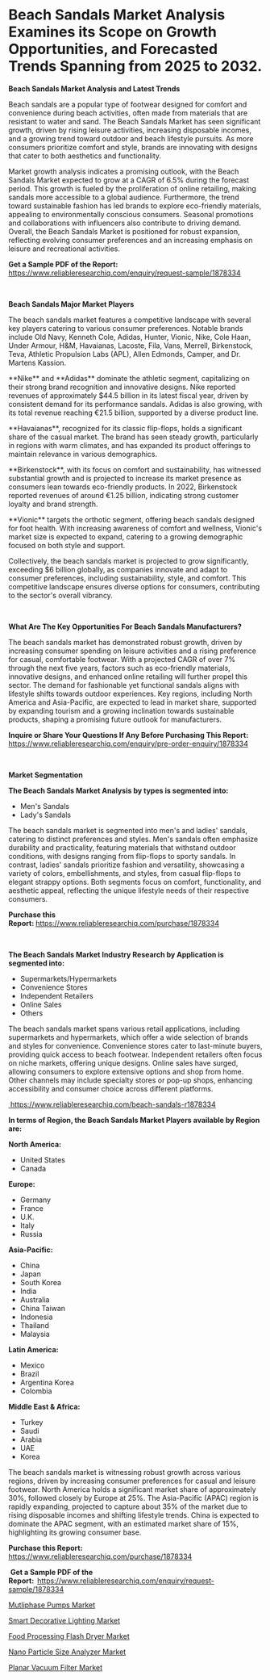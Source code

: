 <p><h1>Beach Sandals Market Analysis Examines its Scope on Growth Opportunities, and Forecasted Trends Spanning from 2025 to 2032.</h1></p><p><strong>Beach Sandals Market Analysis and Latest Trends</strong></p>
<p><p>Beach sandals are a popular type of footwear designed for comfort and convenience during beach activities, often made from materials that are resistant to water and sand. The Beach Sandals Market has seen significant growth, driven by rising leisure activities, increasing disposable incomes, and a growing trend toward outdoor and beach lifestyle pursuits. As more consumers prioritize comfort and style, brands are innovating with designs that cater to both aesthetics and functionality.</p><p>Market growth analysis indicates a promising outlook, with the Beach Sandals Market expected to grow at a CAGR of 6.5% during the forecast period. This growth is fueled by the proliferation of online retailing, making sandals more accessible to a global audience. Furthermore, the trend toward sustainable fashion has led brands to explore eco-friendly materials, appealing to environmentally conscious consumers. Seasonal promotions and collaborations with influencers also contribute to driving demand. Overall, the Beach Sandals Market is positioned for robust expansion, reflecting evolving consumer preferences and an increasing emphasis on leisure and recreational activities.</p></p>
<p><strong>Get a Sample PDF of the Report:&nbsp;</strong> <a href="https://www.reliableresearchiq.com/enquiry/request-sample/1878334?utm_campaign=1870&utm_medium=2&utm_source=Github&utm_content=ia&utm_term=28022025&utm_id=beach-sandals">https://www.reliableresearchiq.com/enquiry/request-sample/1878334</a></p>
<p>&nbsp;</p>
<p><strong>Beach Sandals Major Market Players</strong></p>
<p><p>The beach sandals market features a competitive landscape with several key players catering to various consumer preferences. Notable brands include Old Navy, Kenneth Cole, Adidas, Hunter, Vionic, Nike, Cole Haan, Under Armour, H&M, Havaianas, Lacoste, Fila, Vans, Merrell, Birkenstock, Teva, Athletic Propulsion Labs (APL), Allen Edmonds, Camper, and Dr. Martens Kassion.</p><p>**Nike** and **Adidas** dominate the athletic segment, capitalizing on their strong brand recognition and innovative designs. Nike reported revenues of approximately $44.5 billion in its latest fiscal year, driven by consistent demand for its performance sandals. Adidas is also growing, with its total revenue reaching €21.5 billion, supported by a diverse product line.</p><p>**Havaianas**, recognized for its classic flip-flops, holds a significant share of the casual market. The brand has seen steady growth, particularly in regions with warm climates, and has expanded its product offerings to maintain relevance in various demographics.</p><p>**Birkenstock**, with its focus on comfort and sustainability, has witnessed substantial growth and is projected to increase its market presence as consumers lean towards eco-friendly products. In 2022, Birkenstock reported revenues of around €1.25 billion, indicating strong customer loyalty and brand strength.</p><p>**Vionic** targets the orthotic segment, offering beach sandals designed for foot health. With increasing awareness of comfort and wellness, Vionic's market size is expected to expand, catering to a growing demographic focused on both style and support.</p><p>Collectively, the beach sandals market is projected to grow significantly, exceeding $6 billion globally, as companies innovate and adapt to consumer preferences, including sustainability, style, and comfort. This competitive landscape ensures diverse options for consumers, contributing to the sector's overall vibrancy.</p></p>
<p>&nbsp;</p>
<p><strong>What Are The Key Opportunities For Beach Sandals Manufacturers?</strong></p>
<p><p>The beach sandals market has demonstrated robust growth, driven by increasing consumer spending on leisure activities and a rising preference for casual, comfortable footwear. With a projected CAGR of over 7% through the next five years, factors such as eco-friendly materials, innovative designs, and enhanced online retailing will further propel this sector. The demand for fashionable yet functional sandals aligns with lifestyle shifts towards outdoor experiences. Key regions, including North America and Asia-Pacific, are expected to lead in market share, supported by expanding tourism and a growing inclination towards sustainable products, shaping a promising future outlook for manufacturers.</p></p>
<p><strong>Inquire or Share Your Questions If Any Before Purchasing This Report:</strong> <a href="https://www.reliableresearchiq.com/enquiry/pre-order-enquiry/1878334?utm_campaign=1870&utm_medium=2&utm_source=Github&utm_content=ia&utm_term=28022025&utm_id=beach-sandals">https://www.reliableresearchiq.com/enquiry/pre-order-enquiry/1878334</a></p>
<p>&nbsp;</p>
<p><strong>Market Segmentation</strong></p>
<p><strong>The Beach Sandals Market Analysis by types is segmented into:</strong></p>
<p><ul><li>Men's Sandals</li><li>Lady's Sandals</li></ul></p>
<p><p>The beach sandals market is segmented into men's and ladies' sandals, catering to distinct preferences and styles. Men's sandals often emphasize durability and practicality, featuring materials that withstand outdoor conditions, with designs ranging from flip-flops to sporty sandals. In contrast, ladies' sandals prioritize fashion and versatility, showcasing a variety of colors, embellishments, and styles, from casual flip-flops to elegant strappy options. Both segments focus on comfort, functionality, and aesthetic appeal, reflecting the unique lifestyle needs of their respective consumers.</p></p>
<p><strong>Purchase this Report:&nbsp;</strong><a href="https://www.reliableresearchiq.com/purchase/1878334?utm_campaign=1870&utm_medium=2&utm_source=Github&utm_content=ia&utm_term=28022025&utm_id=beach-sandals">https://www.reliableresearchiq.com/purchase/1878334</a></p>
<p>&nbsp;</p>
<p><strong>The Beach Sandals Market Industry Research by Application is segmented into:</strong></p>
<p><ul><li>Supermarkets/Hypermarkets</li><li>Convenience Stores</li><li>Independent Retailers</li><li>Online Sales</li><li>Others</li></ul></p>
<p><p>The beach sandals market spans various retail applications, including supermarkets and hypermarkets, which offer a wide selection of brands and styles for convenience. Convenience stores cater to last-minute buyers, providing quick access to beach footwear. Independent retailers often focus on niche markets, offering unique designs. Online sales have surged, allowing consumers to explore extensive options and shop from home. Other channels may include specialty stores or pop-up shops, enhancing accessibility and consumer choice across different platforms.</p></p>
<p><a href="https://www.reliableresearchiq.com/beach-sandals-r1878334?utm_campaign=1870&utm_medium=2&utm_source=Github&utm_content=ia&utm_term=28022025&utm_id=beach-sandals">&nbsp;https://www.reliableresearchiq.com/beach-sandals-r1878334</a></p>
<p><strong>In terms of Region, the Beach Sandals Market Players available by Region are:</strong></p>
<p>
    <p> <strong> North America: </strong>
        <ul>
            <li>United States</li>
            <li>Canada</li>
        </ul>
        </p> 
    <p> <strong> Europe: </strong>
        <ul>
            <li>Germany</li>
            <li>France</li>
            <li>U.K.</li>
            <li>Italy</li>
            <li>Russia</li>
        </ul>
        </p> 
    <p> <strong> Asia-Pacific: </strong>
        <ul>
            <li>China</li>
            <li>Japan</li>
            <li>South Korea</li>
            <li>India</li>
            <li>Australia</li>
            <li>China Taiwan</li>
            <li>Indonesia</li>
            <li>Thailand</li>
            <li>Malaysia</li>
        </ul>
        </p> 
    <p> <strong> Latin America: </strong>
        <ul>
            <li>Mexico</li>
            <li>Brazil</li>
            <li>Argentina Korea</li>
            <li>Colombia</li>
        </ul>
        </p> 
    <p> <strong> Middle East & Africa: </strong>
        <ul>
            <li>Turkey</li>
            <li>Saudi</li>
            <li>Arabia</li>
            <li>UAE</li>
            <li>Korea</li>
        </ul>
    </p>
    </p>
<p><p>The beach sandals market is witnessing robust growth across various regions, driven by increasing consumer preferences for casual and leisure footwear. North America holds a significant market share of approximately 30%, followed closely by Europe at 25%. The Asia-Pacific (APAC) region is rapidly expanding, projected to capture about 35% of the market due to rising disposable incomes and shifting lifestyle trends. China is expected to dominate the APAC segment, with an estimated market share of 15%, highlighting its growing consumer base.</p></p>
<p><strong>Purchase this Report: </strong><a href="https://www.reliableresearchiq.com/purchase/1878334?utm_campaign=1870&utm_medium=2&utm_source=Github&utm_content=ia&utm_term=28022025&utm_id=beach-sandals">https://www.reliableresearchiq.com/purchase/1878334</a></p>
<p>&nbsp;<strong>Get a Sample PDF of the Report:&nbsp;&nbsp;</strong><a href="https://www.reliableresearchiq.com/enquiry/request-sample/1878334?utm_campaign=1870&utm_medium=2&utm_source=Github&utm_content=ia&utm_term=28022025&utm_id=beach-sandals">https://www.reliableresearchiq.com/enquiry/request-sample/1878334</a></p>
<p><strong></strong></p>
<p><p><a href="https://github.com/roosapiedehc/Market-Research-Report-List-1/blob/main/mutliphase-pumps-market.md?utm_campaign=1870&utm_medium=2&utm_source=Github&utm_content=ia&utm_term=28022025&utm_id=beach-sandals">Mutliphase Pumps Market</a></p><p><a href="https://github.com/bmorecock/Market-Research-Report-List-6/blob/main/smart-decorative-lighting-market.md?utm_campaign=1870&utm_medium=2&utm_source=Github&utm_content=ia&utm_term=28022025&utm_id=beach-sandals">Smart Decorative Lighting Market</a></p><p><a href="https://github.com/Krish2023na/Market-Research-Report-List-7/blob/main/food-processing-flash-dryer-market.md?utm_campaign=1870&utm_medium=2&utm_source=Github&utm_content=ia&utm_term=28022025&utm_id=beach-sandals">Food Processing Flash Dryer Market</a></p><p><a href="https://github.com/blunkzegerlw/Market-Research-Report-List-1/blob/main/nano-particle-size-analyzer-market.md?utm_campaign=1870&utm_medium=2&utm_source=Github&utm_content=ia&utm_term=28022025&utm_id=beach-sandals">Nano Particle Size Analyzer Market</a></p><p><a href="https://github.com/RickHolmes3/Market-Research-Report-List-7/blob/main/planar-vacuum-filter-market.md?utm_campaign=1870&utm_medium=2&utm_source=Github&utm_content=ia&utm_term=28022025&utm_id=beach-sandals">Planar Vacuum Filter Market</a></p></p>